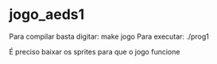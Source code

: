 # jogo_aeds1

Para compilar basta digitar: make jogo
Para executar: ./prog1

É preciso baixar os sprites para que o jogo funcione
